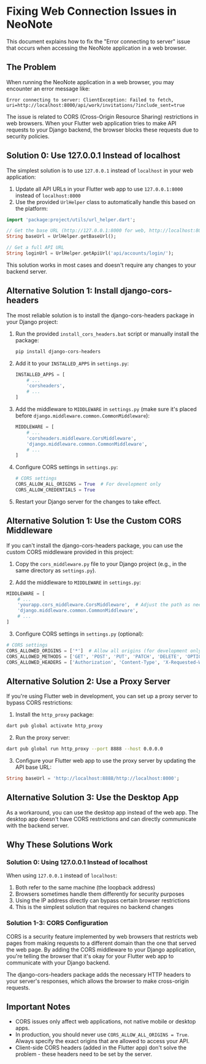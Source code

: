 # Fixing Web Connection Issues in NeoNote

This document explains how to fix the "Error connecting to server" issue that occurs when accessing the NeoNote application in a web browser.

## The Problem

When running the NeoNote application in a web browser, you may encounter an error message like:

```
Error connecting to server: ClientException: Failed to fetch, uri=http://localhost:8000/api/work/invitations/?include_sent=true
```

The issue is related to CORS (Cross-Origin Resource Sharing) restrictions in web browsers. When your Flutter web application tries to make API requests to your Django backend, the browser blocks these requests due to security policies.

## Solution 0: Use 127.0.0.1 Instead of localhost

The simplest solution is to use `127.0.0.1` instead of `localhost` in your web application:

1. Update all API URLs in your Flutter web app to use `127.0.0.1:8000` instead of `localhost:8000`
2. Use the provided `UrlHelper` class to automatically handle this based on the platform:

```dart
import 'package:project/utils/url_helper.dart';

// Get the base URL (http://127.0.0.1:8000 for web, http://localhost:8000 for native)
String baseUrl = UrlHelper.getBaseUrl();

// Get a full API URL
String loginUrl = UrlHelper.getApiUrl('api/accounts/login/');
```

This solution works in most cases and doesn't require any changes to your backend server.

## Alternative Solution 1: Install django-cors-headers

The most reliable solution is to install the django-cors-headers package in your Django project:

1. Run the provided `install_cors_headers.bat` script or manually install the package:
   ```bash
   pip install django-cors-headers
   ```

2. Add it to your `INSTALLED_APPS` in `settings.py`:
   ```python
   INSTALLED_APPS = [
       # ...
       'corsheaders',
       # ...
   ]
   ```

3. Add the middleware to `MIDDLEWARE` in `settings.py` (make sure it's placed before `django.middleware.common.CommonMiddleware`):
   ```python
   MIDDLEWARE = [
       # ...
       'corsheaders.middleware.CorsMiddleware',
       'django.middleware.common.CommonMiddleware',
       # ...
   ]
   ```

4. Configure CORS settings in `settings.py`:
   ```python
   # CORS settings
   CORS_ALLOW_ALL_ORIGINS = True  # For development only
   CORS_ALLOW_CREDENTIALS = True
   ```

5. Restart your Django server for the changes to take effect.

## Alternative Solution 1: Use the Custom CORS Middleware

If you can't install the django-cors-headers package, you can use the custom CORS middleware provided in this project:

1. Copy the `cors_middleware.py` file to your Django project (e.g., in the same directory as `settings.py`).

2. Add the middleware to `MIDDLEWARE` in `settings.py`:

```python
MIDDLEWARE = [
    # ...
    'yourapp.cors_middleware.CorsMiddleware',  # Adjust the path as needed
    'django.middleware.common.CommonMiddleware',
    # ...
]
```

3. Configure CORS settings in `settings.py` (optional):

```python
# CORS settings
CORS_ALLOWED_ORIGINS = ['*']  # Allow all origins (for development only)
CORS_ALLOWED_METHODS = ['GET', 'POST', 'PUT', 'PATCH', 'DELETE', 'OPTIONS']
CORS_ALLOWED_HEADERS = ['Authorization', 'Content-Type', 'X-Requested-With']
```

## Alternative Solution 2: Use a Proxy Server

If you're using Flutter web in development, you can set up a proxy server to bypass CORS restrictions:

1. Install the `http_proxy` package:

```bash
dart pub global activate http_proxy
```

2. Run the proxy server:

```bash
dart pub global run http_proxy --port 8888 --host 0.0.0.0
```

3. Configure your Flutter web app to use the proxy server by updating the API base URL:

```dart
String baseUrl = 'http://localhost:8888/http://localhost:8000';
```

## Alternative Solution 3: Use the Desktop App

As a workaround, you can use the desktop app instead of the web app. The desktop app doesn't have CORS restrictions and can directly communicate with the backend server.

## Why These Solutions Work

### Solution 0: Using 127.0.0.1 Instead of localhost

When using `127.0.0.1` instead of `localhost`:

1. Both refer to the same machine (the loopback address)
2. Browsers sometimes handle them differently for security purposes
3. Using the IP address directly can bypass certain browser restrictions
4. This is the simplest solution that requires no backend changes

### Solution 1-3: CORS Configuration

CORS is a security feature implemented by web browsers that restricts web pages from making requests to a different domain than the one that served the web page. By adding the CORS middleware to your Django application, you're telling the browser that it's okay for your Flutter web app to communicate with your Django backend.

The django-cors-headers package adds the necessary HTTP headers to your server's responses, which allows the browser to make cross-origin requests.

## Important Notes

- CORS issues only affect web applications, not native mobile or desktop apps.
- In production, you should never use `CORS_ALLOW_ALL_ORIGINS = True`. Always specify the exact origins that are allowed to access your API.
- Client-side CORS headers (added in the Flutter app) don't solve the problem - these headers need to be set by the server.
